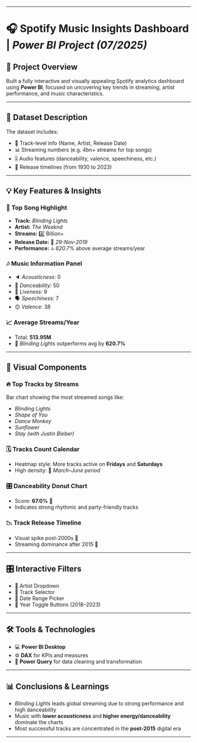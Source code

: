 
---

# 🎧 **Spotify Music Insights Dashboard** | *Power BI Project (07/2025)*

## 📝 **Project Overview**

Built a fully interactive and visually appealing Spotify analytics dashboard using **Power BI**, focused on uncovering key trends in streaming, artist performance, and music characteristics.

---

## 📂 **Dataset Description**

The dataset includes:

* 🎵 Track-level info (Name, Artist, Release Date)
* 📊 Streaming numbers (e.g. 4bn+ streams for top songs)
* 🎚️ Audio features (danceability, valence, speechiness, etc.)
* 📆 Release timelines (from 1930 to 2023)

---

## 💡 **Key Features & Insights**

### 🌟 **Top Song Highlight**

* **Track:** *Blinding Lights*
* **Artist:** *The Weeknd*
* **Streams:** 4️⃣ Billion+
* **Release Date:** 📅 *29-Nov-2019*
* **Performance:** 🔝 *620.7%* above average streams/year

### 🎶 **Music Information Panel**

* 🔈 *Acousticness:* 0
* 💃 *Danceability:* 50
* 🎤 *Liveness:* 9
* 🗣️ *Speechiness:* 7
* 😊 *Valence:* 38

### 📈 **Average Streams/Year**

* Total: **513.95M**
* 🚀 *Blinding Lights* outperforms avg by **620.7%**

---

## 📅 **Visual Components**

### 🔥 **Top Tracks by Streams**

Bar chart showing the most streamed songs like:

* *Blinding Lights*
* *Shape of You*
* *Dance Monkey*
* *Sunflower*
* *Stay (with Justin Bieber)*

### 🗓️ **Tracks Count Calendar**

* Heatmap style: More tracks active on **Fridays** and **Saturdays**
* High density: 📍 *March–June period*

### 🎛️ **Danceability Donut Chart**

* Score: **67.0%** 💃
* Indicates strong rhythmic and party-friendly tracks

### 📉 **Track Release Timeline**

* Visual spike post-2000s 🎯
* Streaming dominance after 2015 🚀

---

## 🎛️ **Interactive Filters**

* 🎤 Artist Dropdown
* 🎵 Track Selector
* 📅 Date Range Picker
* 📆 Year Toggle Buttons (2018–2023)

---

## 🛠️ **Tools & Technologies**

* 💻 **Power BI Desktop**
* ⚙️ **DAX** for KPIs and measures
* 🧼 **Power Query** for data cleaning and transformation

---

## 📊 **Conclusions & Learnings**

* *Blinding Lights* leads global streaming due to strong performance and high danceability
* Music with **lower acousticness** and **higher energy/danceability** dominate the charts
* Most successful tracks are concentrated in the **post-2015** digital era

---
